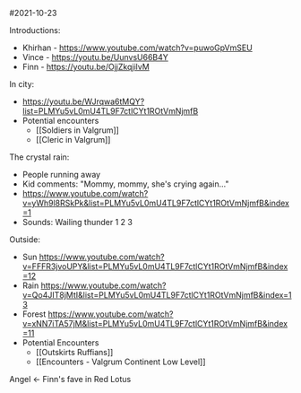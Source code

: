 #2021-10-23

Introductions:
- Khirhan - https://www.youtube.com/watch?v=puwoGpVmSEU
- Vince - https://youtu.be/UunvsU66B4Y
- Finn - https://youtu.be/OjjZkqjilvM

In city:
- https://youtu.be/WJrqwa6tMQY?list=PLMYu5vL0mU4TL9F7ctlCYt1ROtVmNjmfB
- Potential encounters
  - [[Soldiers in Valgrum]]
  - [[Cleric in Valgrum]]

The crystal rain:
- People running away
- Kid comments: "Mommy, mommy, she's crying again..."
- https://www.youtube.com/watch?v=yWh9l8RSkPk&list=PLMYu5vL0mU4TL9F7ctlCYt1ROtVmNjmfB&index=1
- Sounds: Wailing thunder 1 2 3

Outside:
- Sun https://www.youtube.com/watch?v=FFFR3jvoUPY&list=PLMYu5vL0mU4TL9F7ctlCYt1ROtVmNjmfB&index=12
- Rain https://www.youtube.com/watch?v=Qo4JIT8jMtI&list=PLMYu5vL0mU4TL9F7ctlCYt1ROtVmNjmfB&index=13
- Forest https://www.youtube.com/watch?v=xNN7iTA57jM&list=PLMYu5vL0mU4TL9F7ctlCYt1ROtVmNjmfB&index=11
- Potential Encounters
  - [[Outskirts Ruffians]]
  - [[Encounters - Valgrum Continent Low Level]]

Angel <- Finn's fave in Red Lotus